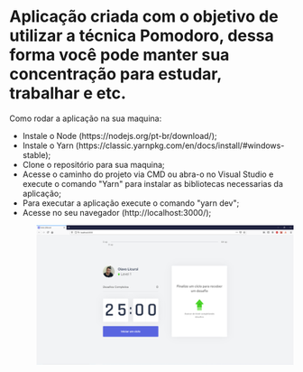 <h1>Aplicação criada com o objetivo de utilizar a técnica Pomodoro, dessa forma você pode manter sua concentração para estudar, trabalhar e etc.</h1>

Como rodar a aplicação na sua maquina:
<ul>
  <li>
  Instale o Node (https://nodejs.org/pt-br/download/);
  </li>
  <li>
  Instale o Yarn (https://classic.yarnpkg.com/en/docs/install/#windows-stable);
  </li>
  <li>
  Clone o repositório para sua maquina;
  </li>
  <li>
  Acesse o caminho do projeto via CMD ou abra-o no Visual Studio e execute o comando "Yarn" para instalar as bibliotecas necessarias da aplicação;
  </li>
  <li>
  Para executar a aplicação execute o comando "yarn dev";
  </li>
  <li>
  Acesse no seu navegador (http://localhost:3000/);
  </li>
<ul>

<img src="/public/home.PNG">
